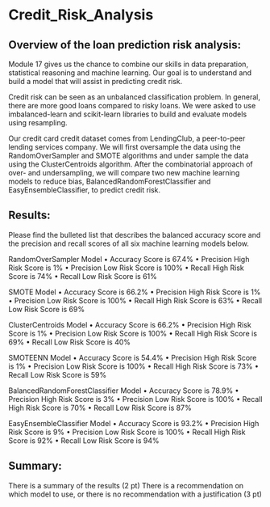 # Credit_Risk_Analysis

## Overview of the loan prediction risk analysis:

Module 17 gives us the chance to combine our skills in data preparation, statistical reasoning and machine learning.  Our goal is to understand and build a model that will assist in predicting credit risk.  

Credit risk can be seen as an unbalanced classification problem.  In general, there are more good loans compared to risky loans.   We were asked to use imbalanced-learn and scikit-learn libraries to build and evaluate models using resampling.  

Our credit card credit dataset comes from LendingClub, a peer-to-peer lending services company.  We will first oversample the data using the RandomOverSampler and SMOTE algorithms and under sample the data using the ClusterCentroids algorithm. After the combinatorial approach of over- and undersampling, we will compare two new machine learning models to reduce bias, BalancedRandomForestClassifier and EasyEnsembleClassifier, to predict credit risk.

## Results:

Please find the bulleted list that describes the balanced accuracy score and the precision and recall scores of all six machine learning models below.

RandomOverSampler Model
•	Accuracy Score is 67.4%
•	Precision High Risk Score is 1%
•	Precision Low Risk Score is 100%
•	Recall High Risk Score is 74%
•	Recall Low Risk Score is 61%

SMOTE Model
•	Accuracy Score is 66.2%
•	Precision High Risk Score is 1%
•	Precision Low Risk Score is 100%
•	Recall High Risk Score is 63%
•	Recall Low Risk Score is 69%

ClusterCentroids Model
•	Accuracy Score is 66.2%
•	Precision High Risk Score is 1%
•	Precision Low Risk Score is 100%
•	Recall High Risk Score is 69%
•	Recall Low Risk Score is 40%

SMOTEENN Model
•	Accuracy Score is 54.4%
•	Precision High Risk Score is 1%
•	Precision Low Risk Score is 100%
•	Recall High Risk Score is 73%
•	Recall Low Risk Score is 59%

BalancedRandomForestClassifier Model
•	Accuracy Score is 78.9%
•	Precision High Risk Score is 3%
•	Precision Low Risk Score is 100%
•	Recall High Risk Score is 70%
•	Recall Low Risk Score is 87%

EasyEnsembleClassifier Model
•	Accuracy Score is 93.2%
•	Precision High Risk Score is 9%
•	Precision Low Risk Score is 100%
•	Recall High Risk Score is 92%
•	Recall Low Risk Score is 94%

## Summary:

There is a summary of the results (2 pt)
There is a recommendation on which model to use, or there is no recommendation with a justification (3 pt)
